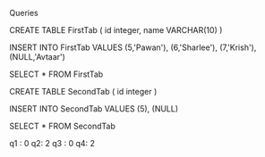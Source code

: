
Queries

CREATE TABLE FirstTab (
     id integer, 
     name VARCHAR(10)
)

INSERT INTO FirstTab VALUES
(5,'Pawan'),
(6,'Sharlee'),
(7,'Krish'),
(NULL,'Avtaar')

SELECT * FROM FirstTab

CREATE TABLE SecondTab (
    id integer 
)

INSERT INTO SecondTab VALUES
(5),
(NULL)


SELECT * FROM SecondTab

q1 : 0
q2: 2
q3 : 0
q4: 2
